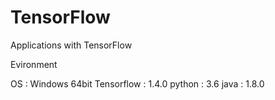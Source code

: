 # TensorFlow
Applications with TensorFlow


Evironment

OS : Windows 64bit
Tensorflow : 1.4.0
python : 3.6
java : 1.8.0

